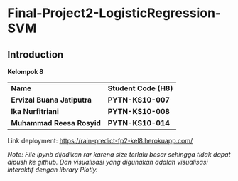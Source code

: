 # Final-Project2-LogisticRegression-SVM
## Introduction
**Kelompok 8**
<table>
    <tr>
      <td><b>Name</b></td>
      <td><b>Student Code (H8)</b></td>
    </tr>
    <tr>
      <td><b>Ervizal Buana Jatiputra</b></td>
      <td><b>PYTN-KS10-007</b></td>
    </tr>
    <tr>
      <td><b>Ika Nurfitriani</b></td>
      <td><b>PYTN-KS10-008</b></td>
    </tr>
    <tr>
      <td><b>Muhammad Reesa Rosyid</b></td>
      <td><b>PYTN-KS10-014</b></td>
    </tr>
</table>

Link deployment: https://rain-predict-fp2-kel8.herokuapp.com/

*Note: File ipynb dijadikan rar karena size terlalu besar sehingga tidak dapat dipush ke github. Dan visualisasi yang digunakan adalah visualisasi interaktif dengan library Plotly.*
